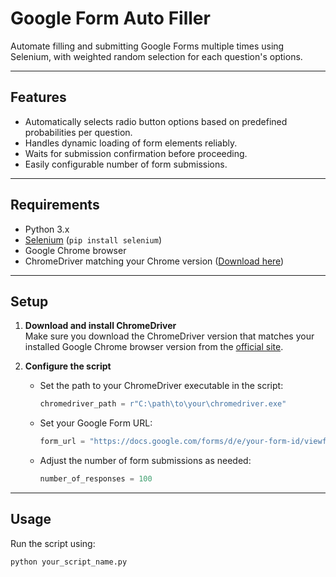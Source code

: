 # Google Form Auto Filler

Automate filling and submitting Google Forms multiple times using Selenium, with weighted random selection for each question's options.

---

## Features

- Automatically selects radio button options based on predefined probabilities per question.
- Handles dynamic loading of form elements reliably.
- Waits for submission confirmation before proceeding.
- Easily configurable number of form submissions.

---

## Requirements

- Python 3.x
- [Selenium](https://pypi.org/project/selenium/) (`pip install selenium`)
- Google Chrome browser
- ChromeDriver matching your Chrome version ([Download here](https://chromedriver.chromium.org/downloads))

---

## Setup

1. **Download and install ChromeDriver**  
   Make sure you download the ChromeDriver version that matches your installed Google Chrome browser version from the [official site](https://chromedriver.chromium.org/downloads).

2. **Configure the script**  
   - Set the path to your ChromeDriver executable in the script:

     ```python
     chromedriver_path = r"C:\path\to\your\chromedriver.exe"
     ```

   - Set your Google Form URL:

     ```python
     form_url = "https://docs.google.com/forms/d/e/your-form-id/viewform"
     ```

   - Adjust the number of form submissions as needed:

     ```python
     number_of_responses = 100
     ```

---

## Usage

Run the script using:

```bash
python your_script_name.py
